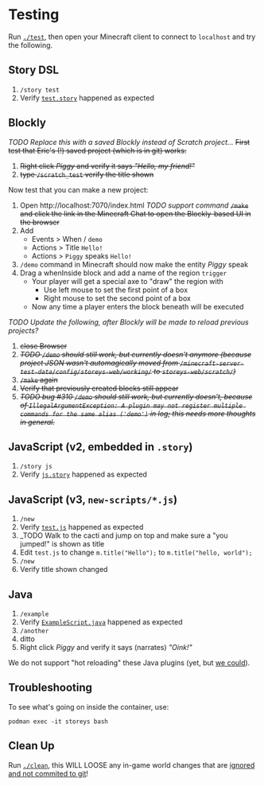 # Testing

Run [`./test`](../test), then open your Minecraft client to connect to `localhost` and try the following.

## Story DSL

1. `/story test`
1. Verify [`test.story`](../minecraft-server-test-data/config/storeys-web/stories/test.story) happened as expected

## Blockly

_TODO Replace this with a saved Blockly instead of Scratch project..._
~~First test that Eric's (!) saved project (which is in git) works:~~

1. ~~Right click _Piggy_ and verify it says _"Hello, my friend!"_~~
1. ~~type `/scratch_test` verify the title shown~~

Now test that you can make a new project:

1. Open http://localhost:7070/index.html
   _TODO support command_ ~~`/make` and click the link in the Minecraft Chat to open the Blockly-based UI in the browser~~
1. Add
   * Events > When / `demo`
   * Actions > Title `Hello!`
   * Actions > `Piggy` speaks `Hello!` 
1. `/demo` command in Minecraft should now make the entity _Piggy_ speak
1. Drag a whenInside block and add a name of the region `trigger`
   * Your player will get a special axe to "draw" the region with
     * Use left mouse to set the first point of a box
     * Right mouse to set the second point of a box
   * Now any time a player enters the block beneath will be executed

_TODO Update the following, after Blockly will be made to reload previous projects?_

1. ~~close Browser~~
1. ~~_TODO `/demo` should still work, but currently doesn't anymore (because project JSON wasn't automagically moved from `/minecraft-server-test-data/config/storeys-web/working/` to `storeys-web/scratch/`)_~~
1. ~~`/make` again~~
1. ~~Verify that previously created blocks still appear~~
1. ~~_TODO bug #310 `/demo` should still work, but currently doesn't, because of `IllegalArgumentException: A plugin may not register multiple commands for the same alias ('demo')` in log; this needs more thoughts in general._~~

## JavaScript (v2, embedded in `.story`)

1. `/story js`
1. Verify [`js.story`](../minecraft-server-test-data/config/storeys-web/stories/js.story) happened as expected

## JavaScript (v3, `new-scripts/*.js`)

1. `/new`
1. Verify [`test.js`](../minecraft-server-test-data/config/storeys-web/new-scripts/test.js) happened as expected
1. _TODO Walk to the cacti and jump on top and make sure a "you jumped!" is shown as title
1. Edit `test.js` to change `m.title("Hello");` to `m.title("hello, world");`
1. `/new`
1. Verify title shown changed

## Java

1. `/example`
1. Verify [`ExampleScript.java`](../example/src/main/java/ch/vorburger/minecraft/storeys/example/ExampleScript.java)  happened as expected
1. `/another`
1. ditto
1. Right click _Piggy_ and verify it says (narrates) _"Oink!"_

We do not support "hot reloading" these Java plugins (yet, but [we could](https://github.com/vorburger/HoTea/)).

## Troubleshooting

To see what's going on inside the container, use:

    podman exec -it storeys bash

## Clean Up

Run [`./clean`](../clean), this WILL LOOSE any in-game world changes
that are [ignored and not commited to git](../minecraft-server-test-data/.gitignore)!
